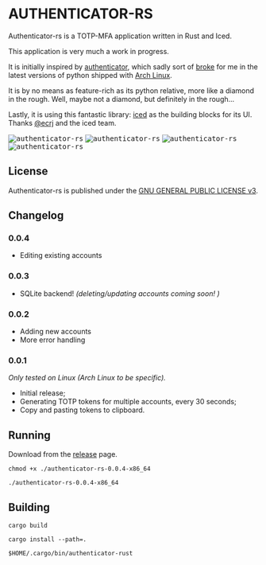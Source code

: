 AUTHENTICATOR-RS
==================
Authenticator-rs is a TOTP-MFA application written in Rust and Iced.

This application is very much a work in progress.

It is initially inspired by [authenticator](https://gitlab.gnome.org/World/Authenticator), which sadly sort of 
[broke](https://aur.archlinux.org/packages/authenticator/) for me 
in the latest versions of python shipped with [Arch Linux](https://www.archlinux.org/).

It is by no means as feature-rich as its python relative, more like a diamond in the rough. Well, maybe not a diamond, 
but definitely in the rough...

Lastly, it is using this fantastic library: [iced](https://github.com/hecrj/iced) as the building blocks for its UI.
Thanks [@ecrj](https://github.com/hecrj) and the iced team.

<kbd>![authenticator-rs](./authenticator-rs-main2.png "Main view")</kbd>
<kbd>![authenticator-rs](./authenticator-rs-add-account.png "Adding account")</kbd>
<kbd>![authenticator-rs](./authenticator-rs-group-view.png "Group view")</kbd>
<kbd>![authenticator-rs](./authenticator-rs-account-edit.png "Edit account")</kbd>

## License

Authenticator-rs is published under the [GNU GENERAL PUBLIC LICENSE v3](./README.md).

## Changelog

### 0.0.4

* Editing existing accounts

### 0.0.3

* SQLite backend! _(deleting/updating accounts coming soon! )_

### 0.0.2

* Adding new accounts
* More error handling

### 0.0.1

_Only tested on Linux (Arch Linux to be specific)._

* Initial release;
* Generating TOTP tokens for multiple accounts, every 30 seconds;
* Copy and pasting tokens to clipboard.

## Running

Download from the [release](https://github.com/grumlimited/authenticator-rs/releases) page.

    chmod +x ./authenticator-rs-0.0.4-x86_64

    ./authenticator-rs-0.0.4-x86_64

## Building

    cargo build
    
    cargo install --path=.
    
    $HOME/.cargo/bin/authenticator-rust
    